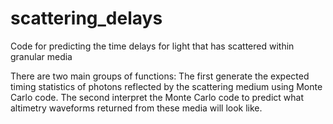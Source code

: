 # scattering_delays
Code for predicting the time delays for light that has scattered within granular media

There are two main groups of functions: The first generate the expected timing statistics of photons reflected by the scattering medium using Monte Carlo code.  The second interpret the Monte Carlo code to predict what altimetry waveforms returned from these media will look like.
